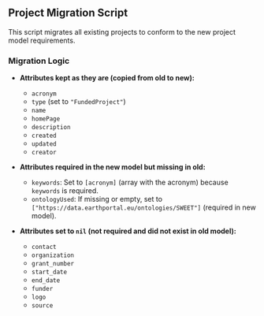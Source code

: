 ## Project Migration Script

This script migrates all existing projects to conform to the new project model requirements.

### Migration Logic

- **Attributes kept as they are (copied from old to new):**
  - `acronym`
  - `type` (set to `"FundedProject"`)
  - `name`
  - `homePage`
  - `description`
  - `created`
  - `updated`
  - `creator`

- **Attributes required in the new model but missing in old:**
  - `keywords`: Set to `[acronym]` (array with the acronym) because `keywords` is required.
  - `ontologyUsed`: If missing or empty, set to `["https://data.earthportal.eu/ontologies/SWEET"]` (required in new model).

- **Attributes set to `nil` (not required and did not exist in old model):**
  - `contact`
  - `organization`
  - `grant_number`
  - `start_date`
  - `end_date`
  - `funder`
  - `logo`
  - `source`
